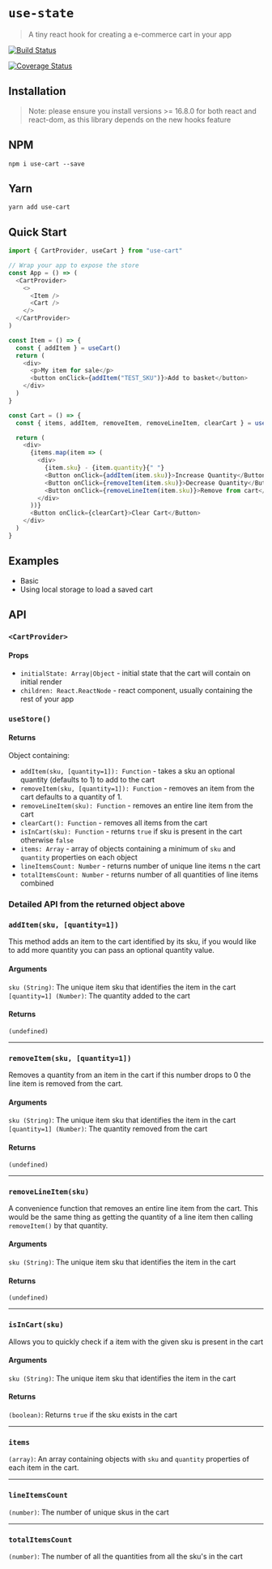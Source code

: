 # `use-state`

> A tiny react hook for creating a e-commerce cart in your app

<a href="https://travis-ci.org/samjbmason/use-cart"><img alt="Build Status" src="https://travis-ci.org/samjbmason/use-cart.svg?branch=master"/></a>

<a href="https://coveralls.io/github/samjbmason/use-cart?branch=master"><img alt="Coverage Status" src="https://coveralls.io/repos/github/samjbmason/use-cart/badge.svg?branch=master"/></a>

## Installation

> Note: please ensure you install versions >= 16.8.0 for both react and react-dom, as this library depends on the new hooks feature

## NPM

```
npm i use-cart --save
```

## Yarn

```
yarn add use-cart
```

## Quick Start

```js
import { CartProvider, useCart } from "use-cart"

// Wrap your app to expose the store
const App = () => (
  <CartProvider>
    <>
      <Item />
      <Cart />
    </>
  </CartProvider>
)

const Item = () => {
  const { addItem } = useCart()
  return (
    <div>
      <p>My item for sale</p>
      <button onClick={addItem("TEST_SKU")}>Add to basket</button>
    </div>
  )
}

const Cart = () => {
  const { items, addItem, removeItem, removeLineItem, clearCart } = useCart()

  return (
    <div>
      {items.map(item => (
        <div>
          {item.sku} - {item.quantity}{" "}
          <Button onClick={addItem(item.sku)}>Increase Quantity</Button>
          <Button onClick={removeItem(item.sku)}>Decrease Quantity</Button>
          <Button onClick={removeLineItem(item.sku)}>Remove from cart</Button>
        </div>
      ))}
      <Button onClick={clearCart}>Clear Cart</Button>
    </div>
  )
}
```

## Examples

- Basic
- Using local storage to load a saved cart

## API

### `<CartProvider>`

#### Props

- `initialState: Array|Object` - initial state that the cart will contain on initial render
- `children: React.ReactNode` - react component, usually containing the rest of your app

### `useStore()`

#### Returns

Object containing:

- `addItem(sku, [quantity=1]): Function` - takes a sku an optional quantity (defaults to 1) to add to the cart
- `removeItem(sku, [quantity=1]): Function` - removes an item from the cart defaults to a quantity of 1.
- `removeLineItem(sku): Function` - removes an entire line item from the cart
- `clearCart(): Function` - removes all items from the cart
- `isInCart(sku): Function` - returns `true` if sku is present in the cart otherwise `false`
- `items: Array` - array of objects containing a minimum of `sku` and `quantity` properties on each object
- `lineItemsCount: Number` - returns number of unique line items n the cart
- `totalItemsCount: Number` - returns number of all quantities of line items combined

### Detailed API from the returned object above

### `addItem(sku, [quantity=1])`

This method adds an item to the cart identified by its sku, if you would like to add more quantity you can pass an optional quantity value.

#### Arguments

`sku (String)`: The unique item sku that identifies the item in the cart
`[quantity=1] (Number)`: The quantity added to the cart

#### Returns

`(undefined)`

---

### `removeItem(sku, [quantity=1])`

Removes a quantity from an item in the cart if this number drops to 0 the line item is removed from the cart.

#### Arguments

`sku (String)`: The unique item sku that identifies the item in the cart
`[quantity=1] (Number)`: The quantity removed from the cart

#### Returns

`(undefined)`

---

### `removeLineItem(sku)`

A convenience function that removes an entire line item from the cart. This would be the same thing as getting the quantity of a line item then calling `removeItem()` by that quantity.

#### Arguments

`sku (String)`: The unique item sku that identifies the item in the cart

#### Returns

`(undefined)`

---

### `isInCart(sku)`

Allows you to quickly check if a item with the given sku is present in the cart

#### Arguments

`sku (String)`: The unique item sku that identifies the item in the cart

#### Returns

`(boolean)`: Returns `true` if the sku exists in the cart

---

### `items`

`(array)`: An array containing objects with `sku` and `quantity` properties of each item in the cart.

---

### `lineItemsCount`

`(number)`: The number of unique skus in the cart

---

### `totalItemsCount`

`(number)`: The number of all the quantities from all the sku's in the cart
